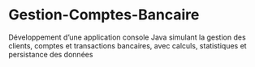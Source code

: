 # Gestion-Comptes-Bancaire
Développement d’une application console Java simulant la gestion des clients, comptes et transactions bancaires, avec calculs, statistiques et persistance des données
